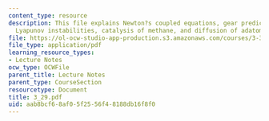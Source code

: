 ```yaml
---
content_type: resource
description: This file explains Newton?s coupled equations, gear predictor-corrector,
  Lyapunov instabilities, catalysis of methane, and diffusion of adatoms.
file: https://ol-ocw-studio-app-production.s3.amazonaws.com/courses/3-320-atomistic-computer-modeling-of-materials-sma-5107-spring-2005/aab8bcf68af05f2556f48188db16f8f0_3_29.pdf
file_type: application/pdf
learning_resource_types:
- Lecture Notes
ocw_type: OCWFile
parent_title: Lecture Notes
parent_type: CourseSection
resourcetype: Document
title: 3_29.pdf
uid: aab8bcf6-8af0-5f25-56f4-8188db16f8f0
---
```


